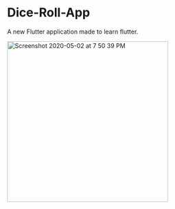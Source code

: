 # Dice-Roll-App

A new Flutter application made to learn flutter.

<img width="375" alt="Screenshot 2020-05-02 at 7 50 39 PM" src="https://user-images.githubusercontent.com/43731599/80866779-40591700-8cae-11ea-817a-e0f0d9b23d0a.png">